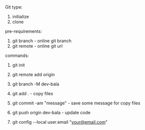 Git type:
1. initialize
2. clone 

pre-requirements:
1. git branch - online git branch
2. git remote - online git url

commands:
1. git init
2. git remote add origin <url>
3. git branch -M dev-bala

4. git add . - copy files
5. git commit -am "message" - save some message for copy files
6. git push origin dev-bala - update code

7. git config --local user.email "your@email.com"

